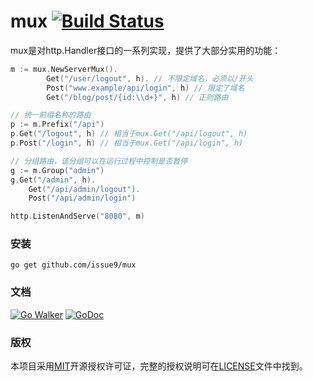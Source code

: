 mux [![Build Status](https://travis-ci.org/issue9/mux.svg?branch=master)](https://travis-ci.org/issue9/mux)
======

mux是对http.Handler接口的一系列实现，提供了大部分实用的功能：
```go
m := mux.NewServerMux().
        Get("/user/logout", h). // 不限定域名，必须以/开头
        Post("www.example/api/login", h) // 限定了域名
        Get("/blog/post/{id:\\d+}", h) // 正则路由

// 统一前缀名称的路由
p := m.Prefix("/api")
p.Get("/logout", h) // 相当于mux.Get("/api/logout", h)
p.Post("/login", h) // 相当于mux.Get("/api/login", h)

// 分组路由，该分组可以在运行过程中控制是否暂停
g := m.Group("admin")
g.Get("/admin", h).
    Get("/api/admin/logout").
    Post("/api/admin/login")

http.ListenAndServe("8080", m)
```

### 安装

```shell
go get github.com/issue9/mux
```


### 文档

[![Go Walker](http://gowalker.org/api/v1/badge)](http://gowalker.org/github.com/issue9/mux)
[![GoDoc](https://godoc.org/github.com/issue9/mux?status.svg)](https://godoc.org/github.com/issue9/mux)


### 版权

本项目采用[MIT](http://opensource.org/licenses/MIT)开源授权许可证，完整的授权说明可在[LICENSE](LICENSE)文件中找到。
